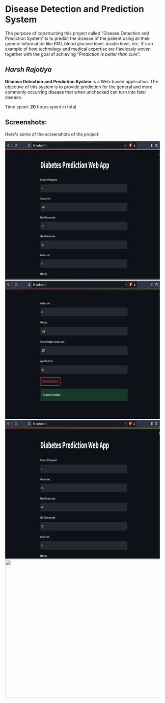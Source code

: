 # Disease Detection and Prediction System
The purpose of constructing this project called “Disease Detection and Prediction System” is to predict the disease of the patient using all their general information like BMI, blood glucose level, insulin level, etc. It's an example of how technology and medical expertise are flawlessly woven together with the goal of achieving "*Prediction is better than cure*".


## *Harsh Rajotiya*

**Disease Detection and Prediction System** is a Web-based application. The objective of this system is to provide prediction for the general and more commonly occurring disease that when unchecked can turn into fatal disease.

Time spent: **20** hours spent in total

## Screenshots:

Here's some of the screenshots of the project:

<img src='https://github.com/harsh-rajotiya/disease-detection-and-prediction-system/blob/main/1.png' width="800" height="450"/>
<img src='https://github.com/harsh-rajotiya/disease-detection-and-prediction-system/blob/main/2.png' width="800" height="450"/>
<img src='https://github.com/harsh-rajotiya/disease-detection-and-prediction-system/blob/main/3.png' width="800" height="450"/>
<img src='' width="800" height="450"/>
